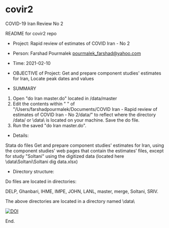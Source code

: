 # covir2

COVID-19 Iran Review No 2

README for covir2 repo

* Project: Rapid review of estimates of COVID Iran - No 2
* Person: Farshad Pourmalek pourmalek_farshad@yahoo.com
* Time: 2021-02-10
* OBJECTIVE of Project: Get and prepare component studies' estimates for Iran, Locate peak dates and values


* SUMMARY 

1. Open "do Iran master.do" located in /data/master
2. Edit the contents within " " of 
"/Users/farshadpourmalek/Documents/COVID Iran - Rapid review of estimates of COVID Iran - No 2/data/"
to reflect where the directory /data/ or \data\ is located on your machine. Save the do file. 
3. Run the saved "do Iran master.do". 


* Details:

Stata do files Get and prepare component studies' estimates for Iran, using the component studies' web pages that contain the estimates’ files, except for study "Soltani" using the digitized data (located here \data\Soltani\Soltani dig data.xlsx)

* Directory structure:

Do files are located in directories: 

DELP, Ghanbari, IHME, IMPE, JOHN, LANL, master, merge, Soltani, SRIV.

The above directories are located in a directory named \data\

[![DOI](https://zenodo.org/badge/344389637.svg)](https://zenodo.org/badge/latestdoi/344389637)

End. 

